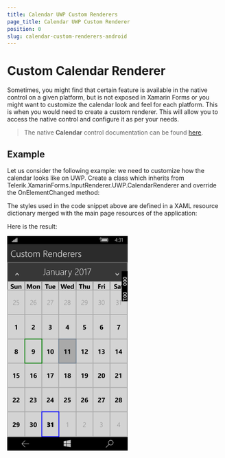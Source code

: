 ```yaml
---
title: Calendar UWP Custom Renderers
page_title: Calendar UWP Custom Renderer
position: 0
slug: calendar-custom-renderers-android
---
```


# Custom Calendar Renderer

Sometimes, you might find that certain feature is available in the native control on a given platform, but is not exposed in Xamarin Forms or you might want to customize the calendar look and feel for each platform. This is when you would need to create a custom renderer. This will allow you to access the native control and configure it as per your needs.

>The native **Calendar** control documentation can be found [here](http://docs.telerik.com/devtools/universal-windows-platform/controls/radcalendar/overview).

## Example

Let us consider the following example: we need to customize how the calendar looks like on UWP. Create a class which inherits from Telerik.XamarinForms.InputRenderer.UWP.CalendarRenderer and override the OnElementChanged method:

<snippet id='calendar-styling-custom-renderers-uwp-renderer'/>

The styles used in the code snippet above are defined in a XAML resource dictionary merged with the main page resources of the application:

<snippet id='calendar-styling-custom-renderers-styles'/>

Here is the result:

![Custom Calendar Renderer](images/calendar-uwp-renderer.png "Custom calendar renderer")
